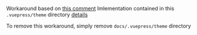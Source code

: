 Workaround based on [this comment](https://github.com/vuejs/vuepress/issues/1802#issuecomment-533890727)
Imlementation contained in this `.vuepress/theme` directory [details](https://github.com/rundeck/docs/commit/1e0f1cd066ee4dc1007c34a41b86929443f00fba)

To remove this workaround, simply remove `docs/.vuepress/theme` directory
